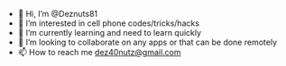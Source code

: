 - 👋 Hi, I’m @Deznuts81
- 👀 I’m interested in cell phone codes/tricks/hacks
- 🌱 I’m currently learning and need to learn quickly 
- 💞️ I’m looking to collaborate on any apps or that can be done remotely 
- 📫 How to reach me dez40nutz@gmail.com

<!---
Deznuts81/Deznuts81 is a ✨ special ✨ repository because its `README.md` (this file) appears on your GitHub profile.
You can click the Preview link to take a look at your changes.
--->
